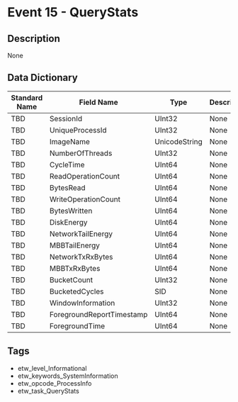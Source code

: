 # Event 15 - QueryStats

## Description
None

## Data Dictionary
|Standard Name|Field Name|Type|Description|Sample Value|
|---|---|---|---|---|
|TBD|SessionId|UInt32|None|`None`|
|TBD|UniqueProcessId|UInt32|None|`None`|
|TBD|ImageName|UnicodeString|None|`None`|
|TBD|NumberOfThreads|UInt32|None|`None`|
|TBD|CycleTime|UInt64|None|`None`|
|TBD|ReadOperationCount|UInt64|None|`None`|
|TBD|BytesRead|UInt64|None|`None`|
|TBD|WriteOperationCount|UInt64|None|`None`|
|TBD|BytesWritten|UInt64|None|`None`|
|TBD|DiskEnergy|UInt64|None|`None`|
|TBD|NetworkTailEnergy|UInt64|None|`None`|
|TBD|MBBTailEnergy|UInt64|None|`None`|
|TBD|NetworkTxRxBytes|UInt64|None|`None`|
|TBD|MBBTxRxBytes|UInt64|None|`None`|
|TBD|BucketCount|UInt32|None|`None`|
|TBD|BucketedCycles|SID|None|`None`|
|TBD|WindowInformation|UInt32|None|`None`|
|TBD|ForegroundReportTimestamp|UInt64|None|`None`|
|TBD|ForegroundTime|UInt64|None|`None`|

## Tags
* etw_level_Informational
* etw_keywords_SystemInformation
* etw_opcode_ProcessInfo
* etw_task_QueryStats